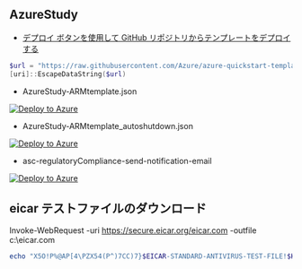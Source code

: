 ## AzureStudy
+ [デプロイ ボタンを使用して GitHub リポジトリからテンプレートをデプロイする](https://docs.microsoft.com/ja-jp/azure/azure-resource-manager/templates/deploy-to-azure-button)

```Powershell
$url = "https://raw.githubusercontent.com/Azure/azure-quickstart-templates/master/quickstarts/microsoft.storage/storage-account-create/azuredeploy.json"
[uri]::EscapeDataString($url)
```


+ AzureStudy-ARMtemplate.json

[![Deploy to Azure](https://aka.ms/deploytoazurebutton)](https://portal.azure.com/#create/Microsoft.Template/uri/https%3A%2F%2Fraw.githubusercontent.com%2Fmattu0119%2FAzureStudy%2Fmain%2FAzureStudy-ARMtemplate.json)

+ AzureStudy-ARMtemplate_autoshutdown.json

[![Deploy to Azure](https://aka.ms/deploytoazurebutton)](https://portal.azure.com/#create/Microsoft.Template/uri/https%3A%2F%2Fraw.githubusercontent.com%2Fmattu0119%2FAzureStudy%2Fmain%2FAzureStudy-ARMtemplate_autoshutdown.json)

+ asc-regulatoryCompliance-send-notification-email

[![Deploy to Azure](https://aka.ms/deploytoazurebutton)](https%3A%2F%2Fraw.githubusercontent.com%2FAzure%2Flogicapps%2Fmaster%2Ftemplates%2Fasc-regulatoryCompliance-send-notification-email.json)


## eicar テストファイルのダウンロード
Invoke-WebRequest -uri https://secure.eicar.org/eicar.com -outfile c:\eicar.com

```Powershell
echo "X5O!P%@AP[4\PZX54(P^)7CC)7}$EICAR-STANDARD-ANTIVIRUS-TEST-FILE!$H+H*" > c:\test.txt
```
